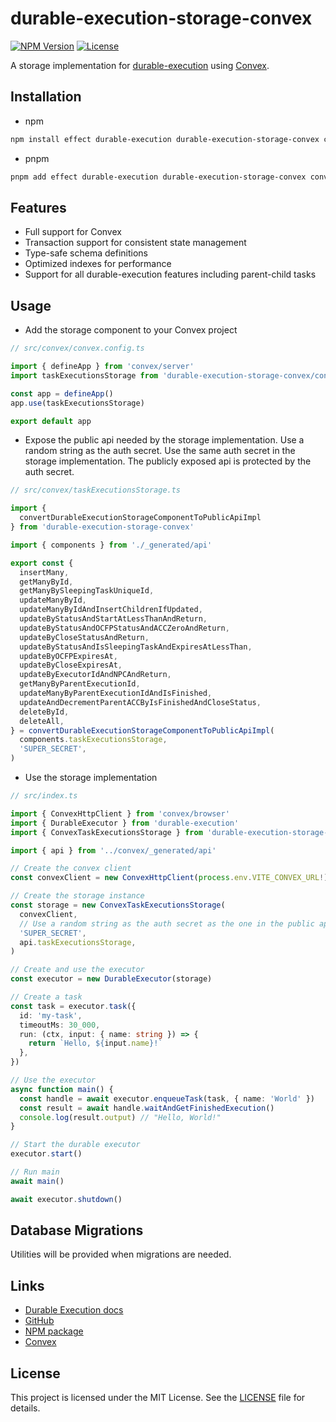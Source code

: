 # durable-execution-storage-convex

[![NPM Version](https://img.shields.io/npm/v/durable-execution-storage-convex)](https://www.npmjs.com/package/durable-execution-storage-convex)
[![License](https://img.shields.io/npm/l/durable-execution-storage-convex)](https://github.com/gpahal/durable-execution/blob/main/LICENSE)

A storage implementation for [durable-execution](https://github.com/gpahal/durable-execution) using
[Convex](https://www.convex.dev/).

## Installation

- npm

```bash
npm install effect durable-execution durable-execution-storage-convex convex
```

- pnpm

```bash
pnpm add effect durable-execution durable-execution-storage-convex convex
```

## Features

- Full support for Convex
- Transaction support for consistent state management
- Type-safe schema definitions
- Optimized indexes for performance
- Support for all durable-execution features including parent-child tasks

## Usage

- Add the storage component to your Convex project

```ts
// src/convex/convex.config.ts

import { defineApp } from 'convex/server'
import taskExecutionsStorage from 'durable-execution-storage-convex/convex.config'

const app = defineApp()
app.use(taskExecutionsStorage)

export default app
```

- Expose the public api needed by the storage implementation. Use a random string as the
  auth secret. Use the same auth secret in the storage implementation. The publicly exposed api is
  protected by the auth secret.

```ts
// src/convex/taskExecutionsStorage.ts

import {
  convertDurableExecutionStorageComponentToPublicApiImpl
} from 'durable-execution-storage-convex'

import { components } from './_generated/api'

export const {
  insertMany,
  getManyById,
  getManyBySleepingTaskUniqueId,
  updateManyById,
  updateManyByIdAndInsertChildrenIfUpdated,
  updateByStatusAndStartAtLessThanAndReturn,
  updateByStatusAndOCFPStatusAndACCZeroAndReturn,
  updateByCloseStatusAndReturn,
  updateByStatusAndIsSleepingTaskAndExpiresAtLessThan,
  updateByOCFPExpiresAt,
  updateByCloseExpiresAt,
  updateByExecutorIdAndNPCAndReturn,
  getManyByParentExecutionId,
  updateManyByParentExecutionIdAndIsFinished,
  updateAndDecrementParentACCByIsFinishedAndCloseStatus,
  deleteById,
  deleteAll,
} = convertDurableExecutionStorageComponentToPublicApiImpl(
  components.taskExecutionsStorage,
  'SUPER_SECRET',
)
```

- Use the storage implementation

```ts
// src/index.ts

import { ConvexHttpClient } from 'convex/browser'
import { DurableExecutor } from 'durable-execution'
import { ConvexTaskExecutionsStorage } from 'durable-execution-storage-convex'

import { api } from '../convex/_generated/api'

// Create the convex client
const convexClient = new ConvexHttpClient(process.env.VITE_CONVEX_URL!)

// Create the storage instance
const storage = new ConvexTaskExecutionsStorage(
  convexClient,
  // Use a random string as the auth secret as the one in the public api
  'SUPER_SECRET',
  api.taskExecutionsStorage,
)

// Create and use the executor
const executor = new DurableExecutor(storage)

// Create a task
const task = executor.task({
  id: 'my-task',
  timeoutMs: 30_000,
  run: (ctx, input: { name: string }) => {
    return `Hello, ${input.name}!`
  },
})

// Use the executor
async function main() {
  const handle = await executor.enqueueTask(task, { name: 'World' })
  const result = await handle.waitAndGetFinishedExecution()
  console.log(result.output) // "Hello, World!"
}

// Start the durable executor
executor.start()

// Run main
await main()

await executor.shutdown()
```

## Database Migrations

Utilities will be provided when migrations are needed.

## Links

- [Durable Execution docs](https://gpahal.github.io/durable-execution)
- [GitHub](https://github.com/gpahal/durable-execution)
- [NPM package](https://www.npmjs.com/package/durable-execution-storage-convex)
- [Convex](https://www.convex.dev/)

## License

This project is licensed under the MIT License. See the
[LICENSE](https://github.com/gpahal/durable-execution/blob/main/LICENSE) file for details.
